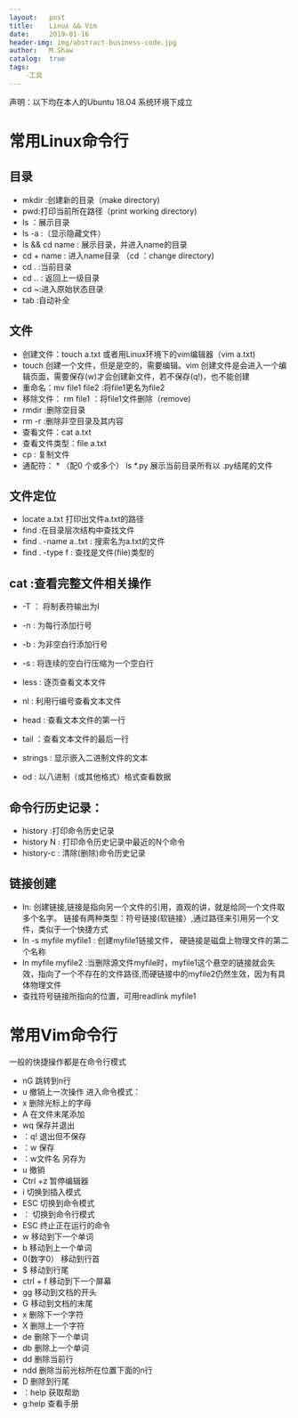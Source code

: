 ```yaml
---
layout:   post
title:    Linux && Vim
date:     2019-01-16
header-img: img/abstract-business-code.jpg
author:   M.Shaw
catalog:  true
tags:
    -工具
---
```

声明：以下均在本人的Ubuntu 18.04 系统环境下成立
# 常用Linux命令行

## 目录
* mkdir :创建新的目录（make directory)
* pwd:打印当前所在路径（print working directory)
* ls ：展示目录
* ls -a :（显示隐藏文件）
* ls && cd name : 展示目录，并进入name的目录
* cd + name : 进入name目录  （cd ：change directory)
* cd .   :当前目录
* cd   ..         : 返回上一级目录
* cd ~:进入原始状态目录
* tab :自动补全

## 文件
* 创建文件：touch  a.txt   或者用Linux环境下的vim编辑器（vim a.txt) 
* touch 创建一个文件，但是是空的，需要编辑。vim 创建文件是会进入一个编辑页面，需要保存(w)才会创建新文件，若不保存(q!)，也不能创建
* 重命名：mv file1 file2 :将file1更名为file2
* 移除文件： rm  file1  ：将file1文件删除（remove)
* rmdir   :删除空目录
* rm -r   :删除非空目录及其内容
* 查看文件：cat  a.txt
* 查看文件类型：file a.txt
* cp : 复制文件
* 通配符： * （配0 个或多个）  ls  *.py  展示当前目录所有以  .py结尾的文件

## 文件定位
* locate a.txt  打印出文件a.txt的路径
* find :在目录层次结构中查找文件 	 
* find  .  -name  a..txt  :     搜索名为a.txt的文件    
* find  .  -type f   :      查找是文件(file)类型的

## cat :查看完整文件相关操作
* -T ： 将制表符输出为I
* -n :  为每行添加行号
* -b : 为非空白行添加行号
* -s : 将连续的空白行压缩为一个空白行


* less : 逐页查看文本文件
* nl  : 利用行编号查看文本文件
* head : 查看文本文件的第一行
* tail   ：查看文本文件的最后一行
* strings : 显示嵌入二进制文件的文本
* od     :  以八进制（或其他格式）格式查看数据


## 命令行历史记录：
* history  :打印命令历史记录
* history N : 打印命令历史记录中最近的N个命令
* history-c : 清除(删除)命令历史记录

## 链接创建
* ln: 创建链接,链接是指向另一个文件的引用，直观的讲，就是给同一个文件取多个名字。
链接有两种类型：符号链接(软链接）,通过路径来引用另一个文件，类似于一个快捷方式
* ln -s  myfile  myfile1 : 创建myfile1链接文件， 硬链接是磁盘上物理文件的第二个名称
* ln    myfile  myfile2 :当删除源文件myfile时，myfile1这个悬空的链接就会失效，指向了一个不存在的文件路径,而硬链接中的myfile2仍然生效，因为有具体物理文件
* 查找符号链接所指向的位置，可用readlink  myfile1

# 常用Vim命令行
一般的快捷操作都是在命令行模式

* nG                跳转到n行
* u                 撤销上一次操作
进入命令模式：
* x                 删除光标上的字母
* A                 在文件末尾添加
* wq                保存并退出
* ：q!              退出但不保存
* ：w               保存
* ：w文件名          另存为
* u                 撤销
* Ctrl +z           暂停编辑器
* i                 切换到插入模式
* ESC               切换到命令模式
* ：                切换到命令行模式
* ESC               终止正在运行的命令
* w                 移动到下一个单词
* b                 移动到上一个单词
* 0(数字0）          移动到行首
* $                 移动到行尾
* ctrl + f          移动到下一个屏幕
* gg                移动到文档的开头
* G                 移动到文档的末尾
* x                 删除下一个字符
* X                 删除上一个字符
* de                删除下一个单词
* db                删除上一个单词
* dd                删除当前行
* ndd               删除当前光标所在位置下面的n行
* D 	            删除到行尾
* ：help            获取帮助
* g:help            查看手册
